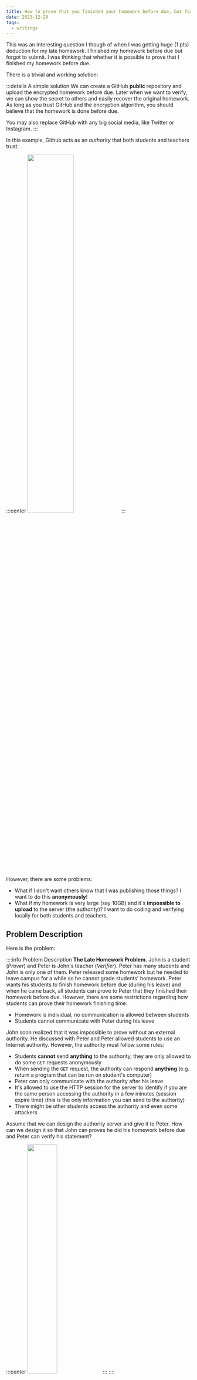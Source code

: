 ```yaml
---
title: How to prove that you finished your homework before due, but forgot to submit?
date: 2023-12-20
tags:
  - writings
---
```


This was an interesting question I though of when I was getting huge (1 pts) deduction for my late homework. I finished my homework before due but forgot to submit. I was thinking that whether it is possible to prove that I finished my homework before due.

There is a trivial and working solution:

:::details A simple solution
We can create a GitHub **public** repository and upload the encrypted homework before due. Later when we want to verify, we can show the secret to others and easily recover the original homework. As long as you trust GitHub and the encryption algorithm, you should believe that the homework is done before due.

You may also replace GitHub with any big social media, like Twitter or Instagram.
:::

In this example, Github acts as an *authority* that both students and teachers trust.

:::center
<img src="../svg/authority2.png" width="50%"/>
:::

However, there are some problems:

- What if I don't want others know that I was publishing those things? I want to do this **anonymously**!
- What if my homework is very large (say 10GB) and it's **impossible to upload** to the server (the authority)? I want to do coding and verifying locally for both students and teachers.

## Problem Description

Here is the problem:

::::info Problem Description
**The Late Homework Problem.** John is a student (*Prover*) and Peter is John's teacher (*Verifier*). Peter has many students and John is only one of them. Peter released some homework but he needed to leave campus for a while so he cannot grade students' homework. Peter wants his students to finish homework before due (during his leave) and when he came back, all students can prove to Peter that they finished their homework before due. However, there are some restrictions regarding how students can prove their homework finishing time:

- Homework is individual, no communication is allowed between students
- Students cannot communicate with Peter during his leave

John soon realized that it was impossible to prove without an external authority. He discussed with Peter and Peter allowed students to use an Internet authority. However, the authority must follow some rules:

- Students **cannot** send **anything** to the authority, they are only allowed to do some `GET` requests anonymously
- When sending the `GET` request, the authority can respond **anything** (e.g. return a program that can be run on student's computer)
- Peter can only communicate with the authority after his leave
- It's allowed to use the HTTP session for the server to identify if you are the same person accessing the authority in a few minutes (session expire time) (this is the only information you can send to the authority)
- There might be other students access the authority and even some attackers

Assume that we can design the authority server and give it to Peter. How can we design it so that John can proves he did his homework before due and Peter can verify his statement?

:::center
<img src="../svg/authority1.png" width="40%"/>
:::
::::
